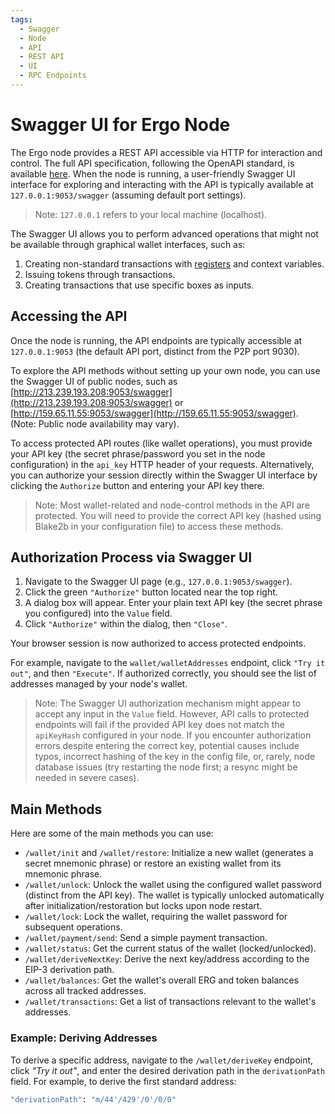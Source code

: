 ```yaml
---
tags:
  - Swagger
  - Node
  - API
  - REST API
  - UI
  - RPC Endpoints
---
```


# Swagger UI for Ergo Node

The Ergo node provides a REST API accessible via HTTP for interaction and control. The full API specification, following the OpenAPI standard, is available [here](https://github.com/ergoplatform/ergo/blob/master/src/main/resources/api/openapi.yaml). When the node is running, a user-friendly Swagger UI interface for exploring and interacting with the API is typically available at `127.0.0.1:9053/swagger` (assuming default port settings).

> Note: `127.0.0.1` refers to your local machine (localhost).

The Swagger UI allows you to perform advanced operations that might not be available through graphical wallet interfaces, such as:

1. Creating non-standard transactions with [registers](registers.md) and context variables.
2. Issuing tokens through transactions.
3. Creating transactions that use specific boxes as inputs.

## Accessing the API

Once the node is running, the API endpoints are typically accessible at `127.0.0.1:9053` (the default API port, distinct from the P2P port 9030).

To explore the API methods without setting up your own node, you can use the Swagger UI of public nodes, such as [http://213.239.193.208:9053/swagger](http://213.239.193.208:9053/swagger) or [http://159.65.11.55:9053/swagger](http://159.65.11.55:9053/swagger). (Note: Public node availability may vary).

To access protected API routes (like wallet operations), you must provide your API key (the secret phrase/password you set in the node configuration) in the `api_key` HTTP header of your requests. Alternatively, you can authorize your session directly within the Swagger UI interface by clicking the `Authorize` button and entering your API key there.

> Note: Most wallet-related and node-control methods in the API are protected. You will need to provide the correct API key (hashed using Blake2b in your configuration file) to access these methods.

## Authorization Process via Swagger UI

1. Navigate to the Swagger UI page (e.g., `127.0.0.1:9053/swagger`).
2. Click the green `"Authorize"` button located near the top right.
3. A dialog box will appear. Enter your plain text API key (the secret phrase you configured) into the `Value` field.
4. Click `"Authorize"` within the dialog, then `"Close"`.

Your browser session is now authorized to access protected endpoints.

For example, navigate to the `wallet/walletAddresses` endpoint, click `"Try it out"`, and then `"Execute"`. If authorized correctly, you should see the list of addresses managed by your node's wallet.

> Note: The Swagger UI authorization mechanism might appear to accept any input in the `Value` field. However, API calls to protected endpoints will fail if the provided API key does not match the `apiKeyHash` configured in your node. If you encounter authorization errors despite entering the correct key, potential causes include typos, incorrect hashing of the key in the config file, or, rarely, node database issues (try restarting the node first; a resync might be needed in severe cases).

## Main Methods

Here are some of the main methods you can use:

- `/wallet/init` and `/wallet/restore`: Initialize a new wallet (generates a secret mnemonic phrase) or restore an existing wallet from its mnemonic phrase.
- `/wallet/unlock`: Unlock the wallet using the configured wallet password (distinct from the API key). The wallet is typically unlocked automatically after initialization/restoration but locks upon node restart.
- `/wallet/lock`: Lock the wallet, requiring the wallet password for subsequent operations.
- `/wallet/payment/send`: Send a simple payment transaction.
- `/wallet/status`: Get the current status of the wallet (locked/unlocked).
- `/wallet/deriveNextKey`: Derive the next key/address according to the EIP-3 derivation path.
- `/wallet/balances`: Get the wallet's overall ERG and token balances across all tracked addresses.
- `/wallet/transactions`: Get a list of transactions relevant to the wallet's addresses.

### Example: Deriving Addresses

To derive a specific address, navigate to the `/wallet/deriveKey` endpoint, click *"Try it out"*, and enter the desired derivation path in the `derivationPath` field. For example, to derive the first standard address:

```bash
"derivationPath": "m/44'/429'/0'/0/0" 
```
